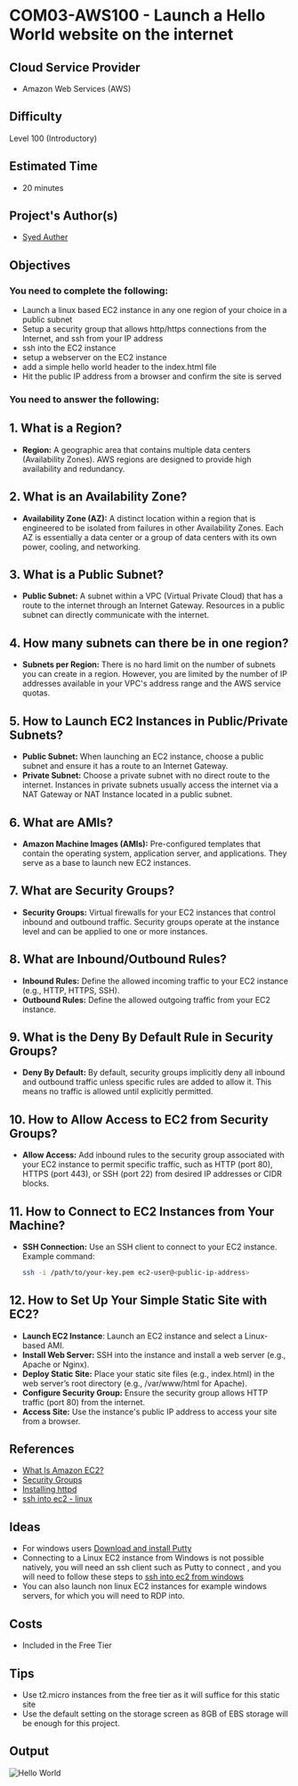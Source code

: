# COM03-AWS100 - Launch a Hello World website on the internet
## Cloud Service Provider
* Amazon Web Services (AWS)
## Difficulty
Level 100 (Introductory)
## Estimated Time
- 20 minutes 
## Project's Author(s)
* <a href="https://x.com/syedauther">Syed Auther</a>
## Objectives
### You need to complete the following:
* Launch a linux based EC2 instance in any one region of your choice in a public subnet
* Setup a security group that allows http/https connections from the Internet, and ssh from your IP address
* ssh into the EC2 instance
* setup a webserver on the EC2 instance
* add a simple hello world header to the index.html file
* Hit the public IP address from a browser and confirm the site is served
### You need to answer the following:

## 1. What is a Region?
- **Region:** A geographic area that contains multiple data centers (Availability Zones). AWS regions are designed to provide high availability and redundancy.

## 2. What is an Availability Zone?
- **Availability Zone (AZ):** A distinct location within a region that is engineered to be isolated from failures in other Availability Zones. Each AZ is essentially a data center or a group of data centers with its own power, cooling, and networking.

## 3. What is a Public Subnet?
- **Public Subnet:** A subnet within a VPC (Virtual Private Cloud) that has a route to the internet through an Internet Gateway. Resources in a public subnet can directly communicate with the internet.

## 4. How many subnets can there be in one region?
- **Subnets per Region:** There is no hard limit on the number of subnets you can create in a region. However, you are limited by the number of IP addresses available in your VPC's address range and the AWS service quotas.

## 5. How to Launch EC2 Instances in Public/Private Subnets?
- **Public Subnet:** When launching an EC2 instance, choose a public subnet and ensure it has a route to an Internet Gateway.
- **Private Subnet:** Choose a private subnet with no direct route to the internet. Instances in private subnets usually access the internet via a NAT Gateway or NAT Instance located in a public subnet.

## 6. What are AMIs?
- **Amazon Machine Images (AMIs):** Pre-configured templates that contain the operating system, application server, and applications. They serve as a base to launch new EC2 instances.

## 7. What are Security Groups?
- **Security Groups:** Virtual firewalls for your EC2 instances that control inbound and outbound traffic. Security groups operate at the instance level and can be applied to one or more instances.

## 8. What are Inbound/Outbound Rules?
- **Inbound Rules:** Define the allowed incoming traffic to your EC2 instance (e.g., HTTP, HTTPS, SSH).
- **Outbound Rules:** Define the allowed outgoing traffic from your EC2 instance.

## 9. What is the Deny By Default Rule in Security Groups?
- **Deny By Default:** By default, security groups implicitly deny all inbound and outbound traffic unless specific rules are added to allow it. This means no traffic is allowed until explicitly permitted.

## 10. How to Allow Access to EC2 from Security Groups?
- **Allow Access:** Add inbound rules to the security group associated with your EC2 instance to permit specific traffic, such as HTTP (port 80), HTTPS (port 443), or SSH (port 22) from desired IP addresses or CIDR blocks.

## 11. How to Connect to EC2 Instances from Your Machine?
- **SSH Connection:** Use an SSH client to connect to your EC2 instance. Example command:
  ```bash
  ssh -i /path/to/your-key.pem ec2-user@<public-ip-address>

 ## 12. How to Set Up Your Simple Static Site with EC2?
* **Launch EC2 Instance**: Launch an EC2 instance and select a Linux-based AMI.
* **Install Web Server:** SSH into the instance and install a web server (e.g., Apache or Nginx).
* **Deploy Static Site:** Place your static site files (e.g., index.html) in the web server’s root directory (e.g., /var/www/html for Apache).
* **Configure Security Group:** Ensure the security group allows HTTP traffic (port 80) from the internet.
* **Access Site:** Use the instance's public IP address to access your site from a browser.


## References <br />
* <a href="https://aws.amazon.com/ec2/faqs/">What Is Amazon EC2?</a>
* <a href="https://docs.aws.amazon.com/AWSEC2/latest/UserGuide/ec2-security-groups.html#:~:text=A%20security%20group%20acts%20as,one%20or%20more%20security%20groups.">Security Groups</a>
* <a href="https://httpd.apache.org/docs/2.4/install.html">Installing httpd</a>
* <a href="https://docs.aws.amazon.com/AWSEC2/latest/UserGuide/connect-linux-inst-ssh.html">ssh into ec2 - linux</a>

## Ideas
- For windows users [Download and install Putty](https://www.chiark.greenend.org.uk/~sgtatham/putty/latest.html)
- Connecting to a Linux EC2 instance from Windows is not possible natively, you will need an ssh client such as Putty to connect , and you will need to follow these steps to [ssh into ec2 from windows](https://stackoverflow.com/questions/5264945/ssh-to-ec2-linux-instance-from-windows)
- You can also launch non linux EC2 instances for example windows servers, for which you will need to RDP into.  

## Costs
- Included in the Free Tier

## Tips
- Use t2.micro instances from the free tier as it will suffice for this static site 
- Use the default setting on the storage screen as 8GB of EBS storage will be enough for this project.


## Output
![Hello World](https://github.com/user-attachments/assets/d7967233-c48a-436e-88e5-5834673e4cc2)



